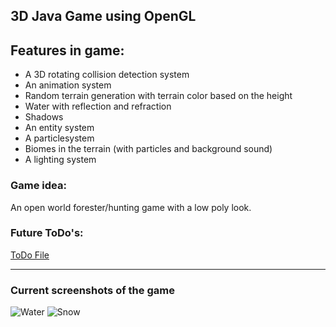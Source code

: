 ## 3D Java Game using OpenGL

## Features in game:
- A 3D rotating collision detection system
- An animation system
- Random terrain generation with terrain color based on the height
- Water with reflection and refraction
- Shadows
- An entity system
- A particlesystem
- Biomes in the terrain (with particles and background sound)
- A lighting system

### Game idea:
An open world forester/hunting game with a low poly look.

### Future ToDo's:
[ToDo File](https://github.com/CodingWithMenno/3DGame/blob/main/Game/src/gameLoop/TODO.java)

---
### Current screenshots of the game

![Water](https://media.discordapp.net/attachments/378603538009292820/802181808888348722/unknown.png?width=1623&height=910)
![Snow](https://media.discordapp.net/attachments/574188492272173076/802487939783327754/unknown.png?width=1625&height=910)
